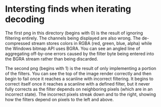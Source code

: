 # Intersting finds when iterating decoding

The first png in this directory (begins with 0) is the result of ignoring filtering entirely. The channels being displayed are also wrong. The de-compressed stream stores colors in RGBA (red, green, blue, alpha) while the Windows bitmap API uses BGRA. You can see an angled line of aggregating off-by-one errors caused by the filter byte being entered into the BGRA stream rather than being discarded.

The second png (begins with 1) is the result of only implementing a portion of the filters. You can see the top of the image render correctly and then begin to fail once it reaches a scanline with incorrect filtering. It begins to correct itself once it reaches a scanline with a defined filter, but it never fully corrects as the filter depends on neighboring pixels (which are in an incorrect state). The incorrect pixels streak down and to the right, showing how the filters depend on pixels to the left and above.
